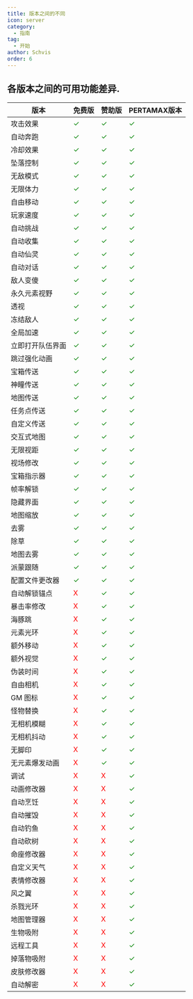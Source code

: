 ```yaml
---
title: 版本之间的不同
icon: server
category:
  - 指南
tag:
  - 开始
author: Schvis
order: 6
---
```


## 各版本之间的可用功能差异.


| 版本 | 免费版 |赞助版|PERTAMAX版本|
|-----|--------|--------|------|
|攻击效果|<span style='color:green;'>✓</span>|<span style='color:green;'>✓</span>|<span style='color:green;'>✓</span>|
|自动奔跑|<span style='color:green;'>✓</span>|<span style='color:green;'>✓</span>|<span style='color:green;'>✓</span>|
|冷却效果 |<span style='color:green;'>✓</span>|<span style='color:green;'>✓</span>|<span style='color:green;'>✓</span>|
|坠落控制|<span style='color:green;'>✓</span>|<span style='color:green;'>✓</span>|<span style='color:green;'>✓</span>|
|无敌模式|<span style='color:green;'>✓</span>|<span style='color:green;'>✓</span>|<span style='color:green;'>✓</span>|
|无限体力|<span style='color:green;'>✓</span>|<span style='color:green;'>✓</span>|<span style='color:green;'>✓</span>|
|自由移动|<span style='color:green;'>✓</span>|<span style='color:green;'>✓</span>|<span style='color:green;'>✓</span>|
|玩家速度|<span style='color:green;'>✓</span>|<span style='color:green;'>✓</span>|<span style='color:green;'>✓</span>|
|自动挑战|<span style='color:green;'>✓</span>|<span style='color:green;'>✓</span>|<span style='color:green;'>✓</span>|
|自动收集|<span style='color:green;'>✓</span>|<span style='color:green;'>✓</span>|<span style='color:green;'>✓</span>|
|自动仙灵|<span style='color:green;'>✓</span>|<span style='color:green;'>✓</span>|<span style='color:green;'>✓</span>|
|自动对话|<span style='color:green;'>✓</span>|<span style='color:green;'>✓</span>|<span style='color:green;'>✓</span>|
|敌人变傻|<span style='color:green;'>✓</span>|<span style='color:green;'>✓</span>|<span style='color:green;'>✓</span>|
|永久元素视野|<span style='color:green;'>✓</span>|<span style='color:green;'>✓</span>|<span style='color:green;'>✓</span>|
|透视|<span style='color:green;'>✓</span>|<span style='color:green;'>✓</span>|<span style='color:green;'>✓</span>|
|冻结敌人|<span style='color:green;'>✓</span>|<span style='color:green;'>✓</span>|<span style='color:green;'>✓</span>|
|全局加速|<span style='color:green;'>✓</span>|<span style='color:green;'>✓</span>|<span style='color:green;'>✓</span>|
|立即打开队伍界面|<span style='color:green;'>✓</span>|<span style='color:green;'>✓</span>|<span style='color:green;'>✓</span>|
|跳过强化动画|<span style='color:green;'>✓</span>|<span style='color:green;'>✓</span>|<span style='color:green;'>✓</span>|
|宝箱传送|<span style='color:green;'>✓</span>|<span style='color:green;'>✓</span>|<span style='color:green;'>✓</span>|
|神瞳传送|<span style='color:green;'>✓</span>|<span style='color:green;'>✓</span>|<span style='color:green;'>✓</span>|
|地图传送|<span style='color:green;'>✓</span>|<span style='color:green;'>✓</span>|<span style='color:green;'>✓</span>|
|任务点传送|<span style='color:green;'>✓</span>|<span style='color:green;'>✓</span>|<span style='color:green;'>✓</span>|
|自定义传送|<span style='color:green;'>✓</span>|<span style='color:green;'>✓</span>|<span style='color:green;'>✓</span>|
|交互式地图|<span style='color:green;'>✓</span>|<span style='color:green;'>✓</span>|<span style='color:green;'>✓</span>|
|无限视距|<span style='color:green;'>✓</span>|<span style='color:green;'>✓</span>|<span style='color:green;'>✓</span>|
|视场修改|<span style='color:green;'>✓</span>|<span style='color:green;'>✓</span>|<span style='color:green;'>✓</span>|
|宝箱指示器|<span style='color:green;'>✓</span>|<span style='color:green;'>✓</span>|<span style='color:green;'>✓</span>|
|帧率解锁|<span style='color:green;'>✓</span>|<span style='color:green;'>✓</span>|<span style='color:green;'>✓</span>|
|隐藏界面|<span style='color:green;'>✓</span>|<span style='color:green;'>✓</span>|<span style='color:green;'>✓</span>|
|地图缩放|<span style='color:green;'>✓</span>|<span style='color:green;'>✓</span>|<span style='color:green;'>✓</span>|
|去雾|<span style='color:green;'>✓</span>|<span style='color:green;'>✓</span>|<span style='color:green;'>✓</span>|
|除草|<span style='color:green;'>✓</span>|<span style='color:green;'>✓</span>|<span style='color:green;'>✓</span>|
|地图去雾|<span style='color:green;'>✓</span>|<span style='color:green;'>✓</span>|<span style='color:green;'>✓</span>|
|派蒙跟随|<span style='color:green;'>✓</span>|<span style='color:green;'>✓</span>|<span style='color:green;'>✓</span>|
|配置文件更改器|<span style='color:green;'>✓</span>|<span style='color:green;'>✓</span>|<span style='color:green;'>✓</span>|
|自动解锁锚点|<span style='color:red;'>X</span>|<span style='color:green;'>✓</span>|<span style='color:green;'>✓</span>|
|暴击率修改|<span style='color:red;'>X</span>|<span style='color:green;'>✓</span>|<span style='color:green;'>✓</span>|
|海豚跳|<span style='color:red;'>X</span>|<span style='color:green;'>✓</span>|<span style='color:green;'>✓</span>|
|元素光环|<span style='color:red;'>X</span>|<span style='color:green;'>✓</span>|<span style='color:green;'>✓</span>|
|额外移动|<span style='color:red;'>X</span>|<span style='color:green;'>✓</span>|<span style='color:green;'>✓</span>|
|额外视觉|<span style='color:red;'>X</span>|<span style='color:green;'>✓</span>|<span style='color:green;'>✓</span>|
|伪装时间|<span style='color:red;'>X</span>|<span style='color:green;'>✓</span>|<span style='color:green;'>✓</span>|
|自由相机|<span style='color:red;'>X</span>|<span style='color:green;'>✓</span>|<span style='color:green;'>✓</span>|
|GM 图标|<span style='color:red;'>X</span>|<span style='color:green;'>✓</span>|<span style='color:green;'>✓</span>|
|怪物替换|<span style='color:red;'>X</span>|<span style='color:green;'>✓</span>|<span style='color:green;'>✓</span>|
|无相机模糊|<span style='color:red;'>X</span>|<span style='color:green;'>✓</span>|<span style='color:green;'>✓</span>|
|无相机抖动|<span style='color:red;'>X</span>|<span style='color:green;'>✓</span>|<span style='color:green;'>✓</span>|
|无脚印|<span style='color:red;'>X</span>|<span style='color:green;'>✓</span>|<span style='color:green;'>✓</span>|
|无元素爆发动画|<span style='color:red;'>X</span>|<span style='color:green;'>✓</span>|<span style='color:green;'>✓</span>|
|调试|<span style='color:red;'>X</span>|<span style='color:red;'>X</span>|<span style='color:green;'>✓</span>|
|动画修改器|<span style='color:red;'>X</span>|<span style='color:red;'>X</span>|<span style='color:green;'>✓</span>|
|自动烹饪|<span style='color:red;'>X</span>|<span style='color:red;'>X</span>|<span style='color:green;'>✓</span>|
|自动摧毁|<span style='color:red;'>X</span>|<span style='color:red;'>X</span>|<span style='color:green;'>✓</span>|
|自动钓鱼|<span style='color:red;'>X</span>|<span style='color:red;'>X</span>|<span style='color:green;'>✓</span>|
|自动砍树|<span style='color:red;'>X</span>|<span style='color:red;'>X</span>|<span style='color:green;'>✓</span>|
|命座修改器|<span style='color:red;'>X</span>|<span style='color:red;'>X</span>|<span style='color:green;'>✓</span>|
|自定义天气|<span style='color:red;'>X</span>|<span style='color:red;'>X</span>|<span style='color:green;'>✓</span>|
|表情修改器|<span style='color:red;'>X</span>|<span style='color:red;'>X</span>|<span style='color:green;'>✓</span>|
|风之翼|<span style='color:red;'>X</span>|<span style='color:red;'>X</span>|<span style='color:green;'>✓</span>|
|杀戮光环|<span style='color:red;'>X</span>|<span style='color:red;'>X</span>|<span style='color:green;'>✓</span>|
|地图管理器|<span style='color:red;'>X</span>|<span style='color:red;'>X</span>|<span style='color:green;'>✓</span>|
|生物吸附|<span style='color:red;'>X</span>|<span style='color:red;'>X</span>|<span style='color:green;'>✓</span>|
|远程工具|<span style='color:red;'>X</span>|<span style='color:red;'>X</span>|<span style='color:green;'>✓</span>|
|掉落物吸附|<span style='color:red;'>X</span>|<span style='color:red;'>X</span>|<span style='color:green;'>✓</span>|
|皮肤修改器|<span style='color:red;'>X</span>|<span style='color:red;'>X</span>|<span style='color:green;'>✓</span>|
|自动解密|<span style='color:red;'>X</span>|<span style='color:red;'>X</span>|<span style='color:green;'>✓</span>|